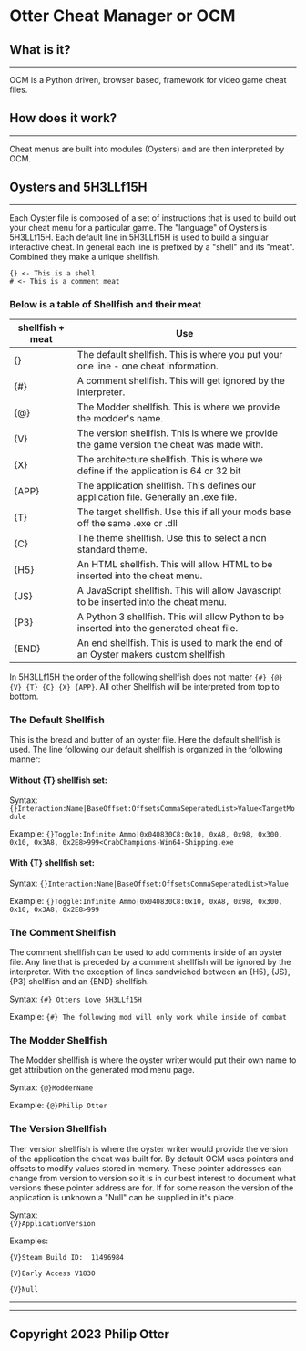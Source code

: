 # Otter Cheat Manager or OCM

## What is it?
***

OCM is a Python driven, browser based, framework for video game cheat files.

## How does it work?
***
Cheat menus are built into modules (Oysters) and are then interpreted by OCM.

## Oysters and 5H3LLf15H
***
Each Oyster file is composed of a set of instructions that is used to build out your cheat menu for a particular game. The "language" of Oysters is 5H3LLf15H. Each default line in 5H3LLf15H is used to build a singular interactive cheat. In general each line is prefixed by a "shell" and its "meat". Combined they make a unique shellfish.
```
{} <- This is a shell
# <- This is a comment meat
```
### Below is a table of Shellfish and their meat

| shellfish + meat | Use                                                                                       |
|------------------|-------------------------------------------------------------------------------------------|
| {}               | The default shellfish. This is where you put your one line - one cheat information.       |
| {#}              | A comment shellfish. This will get ignored by the interpreter.                            |
| {@}              | The Modder shellfish. This is where we provide the modder's name.                         |
| {V}              | The version shellfish. This is where we provide the game version the cheat was made with. |
| {X}              | The architecture shellfish. This is where we define if the application is 64 or 32 bit    |
| {APP}            | The application shellfish. This defines our application file. Generally an .exe file.     |
| {T}              | The target shellfish. Use this if all your mods base off the same .exe or .dll            |
| {C}              | The theme shellfish. Use this to select a non standard theme.                             |
| {H5}             | An HTML shellfish. This will allow HTML to be inserted into the cheat menu.               |
| {JS}             | A JavaScript shellfish. This will allow Javascript to be inserted into the cheat menu.    |
| {P3}             | A Python 3 shellfish. This will allow Python to be inserted into the generated cheat file.|
| {END}            | An end shellfish. This is used to mark the end of an Oyster makers custom shellfish       |


In 5H3LLf15H the order of the following shellfish does not matter `{#} {@} {V} {T} {C} {X} {APP}`. All other Shellfish will be interpreted from top to bottom.

### The Default Shellfish

This is the bread and butter of an oyster file. Here the default shellfish is used. The line following our default shellfish is organized in the following manner:

#### <b>Without</b> {T} shellfish set:

Syntax:
`{}Interaction:Name|BaseOffset:OffsetsCommaSeperatedList>Value<TargetModule`

Example:
`{}Toggle:Infinite Ammo|0x040830C8:0x10, 0xA8, 0x98, 0x300, 0x10, 0x3A8, 0x2E8>999<CrabChampions-Win64-Shipping.exe`

#### <b>With</b> {T} shellfish set:

Syntax:
`{}Interaction:Name|BaseOffset:OffsetsCommaSeperatedList>Value`

Example:
`{}Toggle:Infinite Ammo|0x040830C8:0x10, 0xA8, 0x98, 0x300, 0x10, 0x3A8, 0x2E8>999`

### The Comment Shellfish

The comment shellfish can be used to add comments inside of an oyster file. Any line that is preceded by a comment shellfish will be ignored by the interpreter. With the exception of lines sandwiched between an {H5}, {JS}, {P3} shellfish and an {END} shellfish.

Syntax:
`{#} Otters Love 5H3LLf15H`

Example:
`{#} The following mod will only work while inside of combat`

### The Modder Shellfish

The Modder shellfish is where the oyster writer would put their own name to get attribution on the generated mod menu page.

Syntax:
`{@}ModderName`

Example:
`{@}Philip Otter`

### The Version Shellfish

Ther version shellfish is where the oyster writer would provide the version of the application the cheat was built for. By default OCM uses pointers and offsets to modify values stored in memory. These pointer addresses can change from version to version so it is in our best interest to document what versions these pointer address are for. If for some reason the version of the application is unknown a "Null" can be supplied in it's place.

Syntax:  
`{V}ApplicationVersion`

Examples:  

`{V}Steam Build ID:  11496984`  

`{V}Early Access V1830`  

`{V}Null`  


***
***
## Copyright 2023 Philip Otter